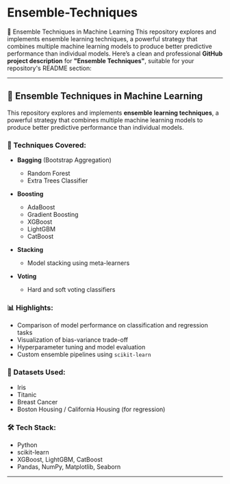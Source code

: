 # Ensemble-Techniques
🧠 Ensemble Techniques in Machine Learning This repository explores and implements ensemble learning techniques, a powerful strategy that combines multiple machine learning models to produce better predictive performance than individual models.
Here’s a clean and professional **GitHub project description** for **"Ensemble Techniques"**, suitable for your repository's README section:

---

## 🧠 Ensemble Techniques in Machine Learning

This repository explores and implements **ensemble learning techniques**, a powerful strategy that combines multiple machine learning models to produce better predictive performance than individual models.

### 📌 Techniques Covered:

* **Bagging** (Bootstrap Aggregation)

  * Random Forest
  * Extra Trees Classifier

* **Boosting**

  * AdaBoost
  * Gradient Boosting
  * XGBoost
  * LightGBM
  * CatBoost

* **Stacking**

  * Model stacking using meta-learners

* **Voting**

  * Hard and soft voting classifiers

### 📊 Highlights:

* Comparison of model performance on classification and regression tasks
* Visualization of bias-variance trade-off
* Hyperparameter tuning and model evaluation
* Custom ensemble pipelines using `scikit-learn`

### 🧪 Datasets Used:

* Iris
* Titanic
* Breast Cancer
* Boston Housing / California Housing (for regression)

### 🛠️ Tech Stack:

* Python
* scikit-learn
* XGBoost, LightGBM, CatBoost
* Pandas, NumPy, Matplotlib, Seaborn

---


